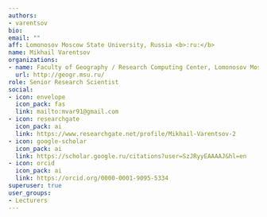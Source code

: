 ```yaml
---
authors:
- varentsov
bio:
email: ""
aff: Lomonosov Moscow State University, Russia <b>:ru:</b>
name: Mikhail Varentsov
organizations:
- name: Faculty of Geography / Research Computing Center, Lomonosov Moscow State University
  url: http://geogr.msu.ru/
role: Senior Research Scientist
social:
- icon: envelope
  icon_pack: fas
  link: mailto:mvar91@gmail.com
- icon: researchgate
  icon_pack: ai
  link: https://www.researchgate.net/profile/Mikhail-Varentsov-2
- icon: google-scholar
  icon_pack: ai
  link: https://scholar.google.ru/citations?user=SzJRyyEAAAAJ&hl=en
- icon: orcid
  icon_pack: ai
  link: https://orcid.org/0000-0001-9095-5334
superuser: true
user_groups:
- Lecturers
---
```



